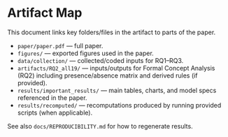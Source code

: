 # Artifact Map

This document links key folders/files in the artifact to parts of the paper.

- `paper/paper.pdf` — full paper.
- `figures/` — exported figures used in the paper.
- `data/collection/` — collected/coded inputs for RQ1–RQ3.
- `artifacts/RQ2_all19/` — inputs/outputs for Formal Concept Analysis (RQ2) including presence/absence matrix and derived rules (if provided).
- `results/important_results/` — main tables, charts, and model specs referenced in the paper.
- `results/recomputed/` — recomputations produced by running provided scripts (when applicable).

See also `docs/REPRODUCIBILITY.md` for how to regenerate results.
